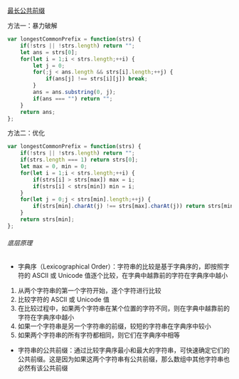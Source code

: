 [最长公共前缀](https://leetcode.cn/problems/longest-common-prefix/description/)

方法一：暴力破解

```JavaScript
var longestCommonPrefix = function(strs) {
    if(!strs || !strs.length) return "";
    let ans = strs[0];
    for(let i = 1;i < strs.length;++i) {
        let j = 0;
        for(;j < ans.length && strs[i].length;++j) {
            if(ans[j] !== strs[i][j]) break;
        }
        ans = ans.substring(0, j);
        if(ans === "") return "";
    }
    return ans;
};
```

方法二：优化

```JavaScript
var longestCommonPrefix = function(strs) {
    if(!strs || !strs.length) return "";
    if(strs.length === 1) return strs[0];
    let max = 0, min = 0;
    for(let i = 1;i < strs.length;++i) {
        if(strs[i] > strs[max]) max = i;
        if(strs[i] < strs[min]) min = i;
    }
    for(let j = 0;j < strs[min].length;++j) {
        if(strs[min].charAt(j) !== strs[max].charAt(j)) return strs[min].substring(0, j);
    }
    return strs[min];
};
```

###### 底层原理

- 字典序（Lexicographical Order）：字符串的比较是基于字典序的，即按照字符的 ASCII 或 Unicode 值逐个比较，在字典中越靠前的字符在字典序中越小

1. 从两个字符串的第一个字符开始，逐个字符进行比较
2. 比较字符的 ASCII 或 Unicode 值
3. 在比较过程中，如果两个字符串在某个位置的字符不同，则在字典中越靠前的字符在字典序中越小
4. 如果一个字符串是另一个字符串的前缀，较短的字符串在字典序中较小
5. 如果两个字符串的所有字符都相同，则它们在字典序中相等

- 字符串的公共前缀：通过比较字典序最小和最大的字符串，可快速确定它们的公共前缀。这是因为如果这两个字符串有公共前缀，那么数组中其他字符串也必然有该公共前缀
